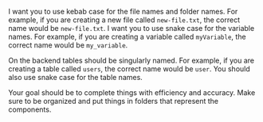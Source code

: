 I want you to use kebab case for the file names and folder names. For example, if you are creating a new file called `new-file.txt`, the correct name would be `new-file.txt`. I want you to use snake case for the variable names. For example, if you are creating a variable called `myVariable`, the correct name would be `my_variable`.

On the backend tables should be singularly named. For example, if you are creating a table called `users`, the correct name would be `user`. You should also use snake case for the table names.

Your goal should be to complete things with efficiency and accuracy. Make sure to be organized and put things in folders that represent the components.
